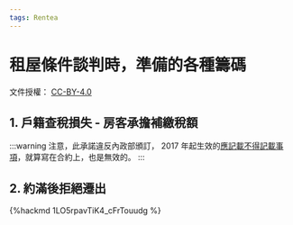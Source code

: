 ```yaml
---
tags: Rentea
---
```

# 租屋條件談判時，準備的各種籌碼

文件授權： [CC-BY-4.0](https://creativecommons.org/licenses/by/4.0/deed.zh_TW)

## 1. 戶籍查稅損失 - 房客承擔補繳稅額

:::warning
注意，此承諾違反內政部頒訂， 2017 年起生效的[應記載不得記載事項](https://www.moi.gov.tw/News_Content.aspx?n=2&s=9740)，就算寫在合約上，也是無效的。
:::

## 2. 約滿後拒絕遷出



{%hackmd 1LO5rpavTiK4_cFrTouudg %}
